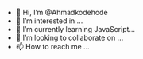 - 👋 Hi, I’m @Ahmadkodehode
- 👀 I’m interested in  ...
- 🌱 I’m currently learning JavaScript...
- 💞️ I’m looking to collaborate on ...
- 📫 How to reach me ...

<!---
Ahmadkodehode/Ahmadkodehode is a ✨ special ✨ repository because its `README.md` (this file) appears on your GitHub profile.
You can click the Preview link to take a look at your changes.
--->
